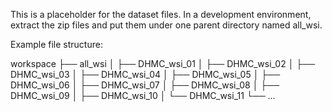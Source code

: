 This is a placeholder for the dataset files. In a development environment, extract the zip files and put them under one parent directory named all_wsi.

Example file structure:

workspace
├── all_wsi
│   ├── DHMC_wsi_01
│   ├── DHMC_wsi_02
│   ├── DHMC_wsi_03
│   ├── DHMC_wsi_04
│   ├── DHMC_wsi_05
│   ├── DHMC_wsi_06
│   ├── DHMC_wsi_07
│   ├── DHMC_wsi_08
│   ├── DHMC_wsi_09
│   ├── DHMC_wsi_10
│   └── DHMC_wsi_11
└── ...
